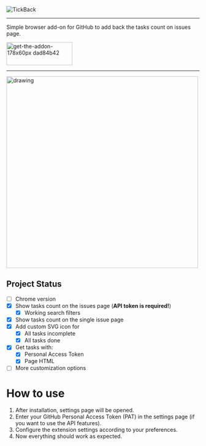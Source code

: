 ![TickBack](https://github.com/user-attachments/assets/e404f8b3-2a68-4b63-b6a9-e6c30c7957b3)

---

Simple browser add-on for GitHub to add back the tasks count on issues page.

[<img width="172" height="60" alt="get-the-addon-178x60px dad84b42" src="https://github.com/user-attachments/assets/0b563b99-f3fd-4fa2-85c9-c6bf5e81f51c" />](https://addons.mozilla.org/pl/firefox/addon/tickback)

---

<img src="https://github.com/user-attachments/assets/d666c9f3-7ce8-4ed9-8e71-948ed3c15d8f" alt="drawing" width="500"/>

## Project Status

- [ ] Chrome version
- [x] Show tasks count on the issues page (__API token is required!__)
    - [x] Working search filters
- [x] Show tasks count on the single issue page 
- [x] Add custom SVG icon for
    - [x] All tasks incomplete
    - [x] All tasks done
- [x] Get tasks with:
    - [x] Personal Access Token
    - [x] Page HTML
- [ ] More customization options

# How to use

1. After installation, settings page will be opened.
2. Enter your GitHub Personal Access Token (PAT) in the settings page (if you want to use the API features).
3. Configure the extension settings according to your preferences.
4. Now everything should work as expected.
